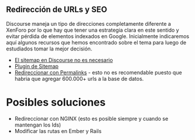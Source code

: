 ## Redirección de URLs y SEO

Discourse maneja un tipo de direcciones completamente diferente a XenForo por lo que hay que tener una estrategia clara en este sentido y evitar pérdida de elementos indexados en Google. Inicialmente indicaremos aquí algunos recursos que hemos encontrado sobre el tema para luego de estudiados tomar la mejor decisión.

- [El sitemap en Discourse no es necesario](https://meta.discourse.org/t/1-million-topics-takes-millions-of-days-to-get-indexed-without-sitemap-in-robots/57234)
- [Plugin de Sitemap](https://meta.discourse.org/t/discourse-sitemap-plugin/40348?source_topic_id=57234)
- [Redireccionar con Permalinks](https://meta.discourse.org/t/redirecting-old-forum-urls-to-new-discourse-urls/20930) - esto no es recomendable puesto que habria que agregar 600.000+ urls a la base de datos.

# Posibles soluciones
- Redireccionar con NGINX (esto es posible siempre y cuando se mantengan los Ids)
- Modificar las rutas en Ember y Rails

